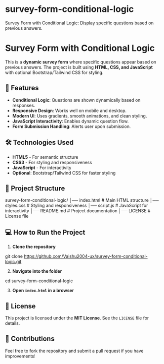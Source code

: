 # survey-form-conditional-logic

Survey Form with Conditional Logic: Display specific questions based on previous answers.

# Survey Form with Conditional Logic

This is a **dynamic survey form** where specific questions appear based on previous answers. The project is built using **HTML, CSS, and JavaScript** with optional Bootstrap/Tailwind CSS for styling.

## 🚀 Features
- **Conditional Logic**: Questions are shown dynamically based on responses.
- **Responsive Design**: Works well on mobile and desktop.
- **Modern UI**: Uses gradients, smooth animations, and clean styling.
- **JavaScript Interactivity**: Enables dynamic question flow.
- **Form Submission Handling**: Alerts user upon submission.

## 🛠 Technologies Used
- **HTML5** - For semantic structure
- **CSS3** - For styling and responsiveness
- **JavaScript** - For interactivity
- **Optional**: Bootstrap/Tailwind CSS for faster styling

## 📂 Project Structure

survey-form-conditional-logic/ │── index.html    # Main HTML structure │── styles.css    # Styling and responsiveness │── script.js     # JavaScript for interactivity │── README.md     # Project documentation │── LICENSE       # License file

## 💻 How to Run the Project
1. **Clone the repository**

git clone https://github.com/Vaishu2004-ux/survey-form-conditional-logic.git

2. **Navigate into the folder**

cd survey-form-conditional-logic

3. **Open `index.html` in a browser**  

## 📜 License

This project is licensed under the **MIT License**. See the `LICENSE` file for details.

## 📩 Contributions

Feel free to fork the repository and submit a pull request if you have improvements!
